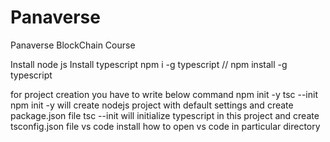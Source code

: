 # Panaverse
Panaverse BlockChain Course 


Install node js
Install typescript
	 npm i -g typescript  // npm install -g typescript 

for project creation you have to write below command 	npm init -y  tsc --init
npm init -y will create nodejs project with default settings and create package.json file
tsc --init will initialize typescript in this project and create tsconfig.json file
vs code install
how to open vs code in particular directory
